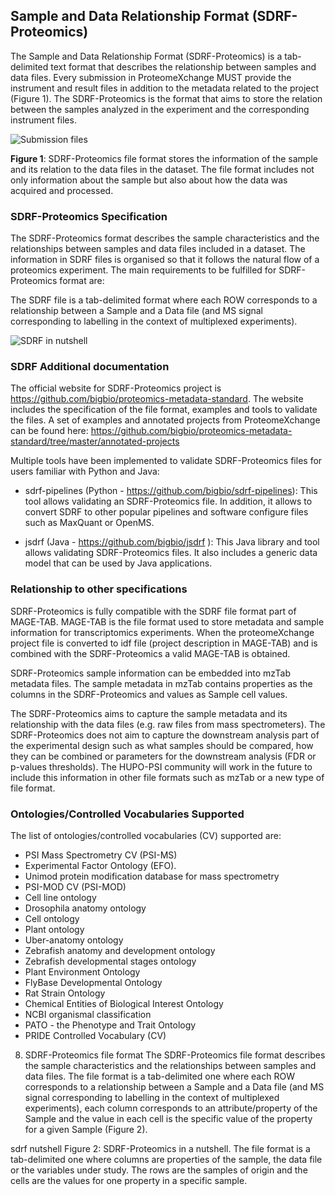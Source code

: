 ## Sample and Data Relationship Format (SDRF-Proteomics)

The Sample and Data Relationship Format (SDRF-Proteomics) is a tab-delimited text format that describes the relationship between samples and data files. Every submission in ProteomeXchange MUST provide the instrument and result files in addition to the metadata related to the project (Figure 1). The SDRF-Proteomics is the format that aims to store the relation between the samples analyzed in the experiment and the corresponding instrument files. 

![Submission files](../markdown/sdrf/images/sample-metadata.png)

**Figure 1**: SDRF-Proteomics file format stores the information of the sample and its relation to the data files in the dataset. The file format includes not only information about the sample but also about how the data was acquired and processed.

### SDRF-Proteomics Specification

The SDRF-Proteomics format describes the sample characteristics and the relationships between samples and data files included in a dataset. The information in SDRF files is organised so that it follows the natural flow of a proteomics experiment. The main requirements to be fulfilled for SDRF-Proteomics format are:

The SDRF file is a tab-delimited format where each ROW corresponds to a relationship between a Sample and a Data file (and MS signal corresponding to labelling in the context of multiplexed experiments).


![SDRF in nutshell](../markdown/sdrf/images/sdrf-nutshell.png)

### SDRF Additional documentation 

The official website for SDRF-Proteomics project is https://github.com/bigbio/proteomics-metadata-standard. The website includes the specification of the file format, examples and tools to validate the files. A set of examples and annotated projects from ProteomeXchange can be found here: https://github.com/bigbio/proteomics-metadata-standard/tree/master/annotated-projects

Multiple tools have been implemented to validate SDRF-Proteomics files for users familiar with Python and Java:

- sdrf-pipelines (Python - https://github.com/bigbio/sdrf-pipelines): This tool allows validating an SDRF-Proteomics file. In addition, it allows to convert SDRF to other popular pipelines and software configure files such as MaxQuant or OpenMS.

- jsdrf (Java - https://github.com/bigbio/jsdrf ): This Java library and tool allows validating SDRF-Proteomics files. It also includes a generic data model that can be used by Java applications.

### Relationship to other specifications

SDRF-Proteomics is fully compatible with the SDRF file format part of MAGE-TAB. MAGE-TAB is the file format used to store metadata and sample information for transcriptomics experiments. When the proteomeXchange project file is converted to idf file (project description in MAGE-TAB) and is combined with the SDRF-Proteomics a valid MAGE-TAB is obtained.

SDRF-Proteomics sample information can be embedded into mzTab metadata files. The sample metadata in mzTab contains properties as the columns in the SDRF-Proteomics and values as Sample cell values.

The SDRF-Proteomics aims to capture the sample metadata and its relationship with the data files (e.g. raw files from mass spectrometers). The SDRF-Proteomics does not aim to capture the downstream analysis part of the experimental design such as what samples should be compared, how they can be combined or parameters for the downstream analysis (FDR or p-values thresholds). The HUPO-PSI community will work in the future to include this information in other file formats such as mzTab or a new type of file format.

### Ontologies/Controlled Vocabularies Supported

The list of ontologies/controlled vocabularies (CV) supported are:

- PSI Mass Spectrometry CV (PSI-MS)
- Experimental Factor Ontology (EFO).
- Unimod protein modification database for mass spectrometry
- PSI-MOD CV (PSI-MOD)
- Cell line ontology
- Drosophila anatomy ontology
- Cell ontology
- Plant ontology
- Uber-anatomy ontology
- Zebrafish anatomy and development ontology
- Zebrafish developmental stages ontology
- Plant Environment Ontology
- FlyBase Developmental Ontology
- Rat Strain Ontology
- Chemical Entities of Biological Interest Ontology
- NCBI organismal classification
- PATO - the Phenotype and Trait Ontology
- PRIDE Controlled Vocabulary (CV)

8. SDRF-Proteomics file format
The SDRF-Proteomics file format describes the sample characteristics and the relationships between samples and data files. The file format is a tab-delimited one where each ROW corresponds to a relationship between a Sample and a Data file (and MS signal corresponding to labelling in the context of multiplexed experiments), each column corresponds to an attribute/property of the Sample and the value in each cell is the specific value of the property for a given Sample (Figure 2).

sdrf nutshell
Figure 2: SDRF-Proteomics in a nutshell. The file format is a tab-delimited one where columns are properties of the sample, the data file or the variables under study. The rows are the samples of origin and the cells are the values for one property in a specific sample.